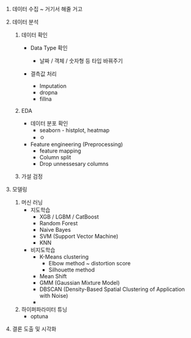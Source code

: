 1. 데이터 수집 ~ 거기서 해줄 거고

2. 데이터 분석

   1. 데이터 확인

      - Data Type 확인
        - 날짜 / 객체 / 숫자형 등 타입 바꿔주기

      - 결측값 처리
        - Imputation
        - dropna
        - fillna

   2. EDA

      - 데이터 분포 확인
        - seaborn - histplot, heatmap
        - ㅇ
      - Feature engineering (Preprocessing)
        - feature  mapping
        - Column split
        - Drop unnessesary columns

   3. 가설 검정

3. 모델링

   1. 머신 러닝
      - 지도학습
        - XGB / LGBM / CatBoost
        - Random Forest
        - Naive Bayes
        - SVM (Support Vector Machine)
        - KNN
      - 비지도학습
        - K-Means clustering
          - Elbow method ~ distortion score
          - Silhouette method
        - Mean Shift
        - GMM (Gaussian Mixture Model)
        - DBSCAN (Density-Based Spatial Clustering of Application with Noise)
        - 
   2. 하이퍼파라미터 튜닝
      - optuna
4. 결론 도출 및 시각화

